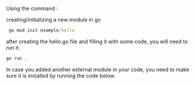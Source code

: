 Using the command : 

creating/initializing a new module in go
```cmd
 go mod init example/hello
```

after creating the hello.go file and filling it with some code, you will need to run it.
```cmd
go run .
```

In case you added another external module in your code, you need to make sure it is installed by running the code below.
```cmd
